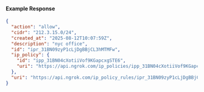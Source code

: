 <!-- Code generated for API Clients. DO NOT EDIT. -->

#### Example Response

```json
{
  "action": "allow",
  "cidr": "212.3.15.0/24",
  "created_at": "2025-08-12T10:07:59Z",
  "description": "nyc office",
  "id": "ipr_31BN09zyP1cLjDgBBjCL3hMTMFw",
  "ip_policy": {
    "id": "ipp_31BN04cXotiiVof9KGapcxgSTE6",
    "uri": "https://api.ngrok.com/ip_policies/ipp_31BN04cXotiiVof9KGapcxgSTE6"
  },
  "uri": "https://api.ngrok.com/ip_policy_rules/ipr_31BN09zyP1cLjDgBBjCL3hMTMFw"
}
```
